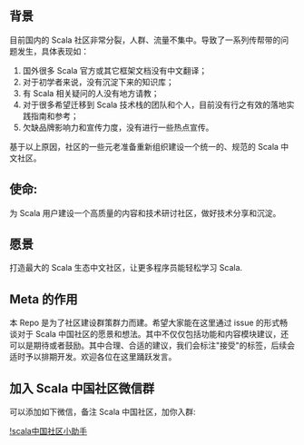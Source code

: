 ## 背景

目前国内的 Scala 社区非常分裂，人群、流量不集中。导致了一系列传帮带的问题发生，具体表现如：

1. 国外很多 Scala 官方或其它框架文档没有中文翻译；
2. 对于初学者来说，没有沉淀下来的知识库；
3. 有 Scala 相关疑问的人没有地方请教；
4. 对于很多希望迁移到 Scala 技术栈的团队和个人，目前没有行之有效的落地实践指南和参考；
5. 欠缺品牌影响力和宣传力度，没有进行一些热点宣传。

基于以上原因，社区的一些元老准备重新组织建设一个统一的、规范的 Scala 中文社区。

## 使命:       

为 Scala 用户建设一个高质量的内容和技术研讨社区，做好技术分享和沉淀。

## 愿景
打造最大的 Scala 生态中文社区，让更多程序员能轻松学习 Scala. 

## Meta 的作用

本 Repo 是为了社区建设群策群力而建。希望大家能在这里通过 issue 的形式畅谈对于 Scala 中国社区的愿景和想法。其中不仅仅包括功能和内容模块建议，还可以是期待或者鼓励。其中合理、合适的建议，我们会标注"接受"的标签，后续会适时予以排期开发。欢迎各位在这里踊跃发言。

## 加入 Scala 中国社区微信群

可以添加如下微信，备注 Scala 中国社区，加你入群:

[!scala中国社区小助手](assets/images/assistant.jpeg)